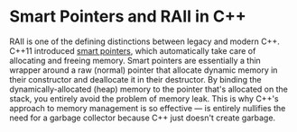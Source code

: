 # Smart Pointers and RAII in C++
RAII is one of the defining distinctions between legacy and modern C++. C++11 introduced [smart pointers](https://github.com/EthanC2/Notes-and-Writeups/blob/main/C%2B%2B/Memory%20Management/Smart%20Pointers%20and%20RAII.md), which automatically take care of allocating and freeing memory. Smart pointers are essentially
a thin wrapper around a raw (normal) pointer that allocate dynamic memory in their constructor and deallocate it in their destructor. By binding the dynamically-allocated (heap)
memory to the pointer that's allocated on the stack, you entirely avoid the problem of memory leak. This is why C++'s approach to memory management is so effective — is entirely
nullifies the need for a garbage collector because C++ just doesn't create garbage.
